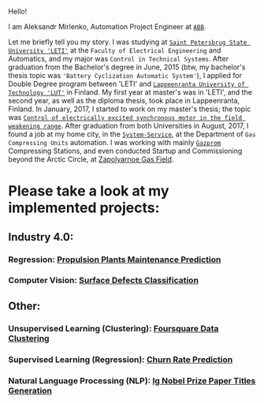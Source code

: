 Hello!

I am Aleksandr Mirlenko, Automation Project Engineer at [`ABB`](https://global.abb/group/en).

Let me briefly tell you my story. I was studying at [`Saint Petersbrug State University 'LETI'`](https://etu.ru/en/university/) at the `Faculty of Electrical Engineering` and Automatics, and my major was `Control in Technical Systems`. After graduation from the Bachelor's degree in June, 2015 (btw, my bachelor's thesis topic was `'Battery Cyclization Automatic System'`), I applied for Double Degree program between 'LETI' and [`Lappeenranta University of Technology 'LUT'`](https://www.lut.fi/web/en/) in Finland. My first year at master's was in 'LETI', and the second year, as well as the diploma thesis, took place in Lappeenranta, Finland. In January, 2017, I started to work on my master's thesis; the topic was [`Control of electrically excited synchronous motor in the field weakening range`](link). After graduation from both Universities in August, 2017, I found a job at my home city, in the [`System-Service`](http://systserv.spb.ru/), at the Department of `Gas Compressing Units` automation. I was working with mainly [`Gazprom`](https://www.gazprom.com/) Compressing Stations, and even conducted Startup and Commissioning beyond the Arctic Circle, at [Zapolyarnoe Gas Field](https://www.gazprom.com/projects/zapolyarnoye/).

# Please take a look at my implemented projects:
## Industry 4.0:
### Regression: [Propulsion Plants Maintenance Prediction](https://github.com/Mirlenko/Propulsion_Plants_Maintenance_Prediction)
### Computer Vision: [Surface Defects Classification](https://github.com/Mirlenko/Surface_Defects_Classification)

## Other:
### Unsupervised Learning (Clustering): [Foursquare Data Clustering](https://github.com/Mirlenko/Foursquare-Data-Clustering)
### Supervised Learning (Regression): [Churn Rate Prediction](https://github.com/Mirlenko/Churn-Rate-Prediction)
### Natural Language Processing (NLP): [Ig Nobel Prize Paper Titles Generation](https://github.com/Mirlenko/Ig_Nobel_Prize_Paper_Titles_Generation)
